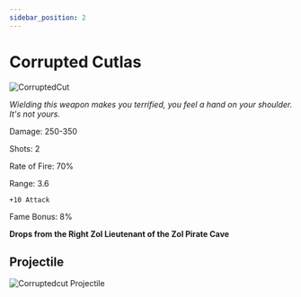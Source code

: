 ```yaml
---
sidebar_position: 2
---
```


# Corrupted Cutlas

![CorruptedCut](https://vwiki.valorserver.com/api/item/picture/corrupted%20cutlass)

<i>Wielding this weapon makes you terrified, you feel a hand on your shoulder. It's not yours.</i>

Damage: 250-350

Shots: 2

Rate of Fire: 70%

Range: 3.6

    +10 Attack

Fame Bonus: 8%

**Drops from the Right Zol Lieutenant of the Zol Pirate Cave**

## Projectile

![Corruptedcut Projectile](https://cdn.discordapp.com/attachments/948363241631916122/950407443375067186/CorruptedCutlass.gif)
